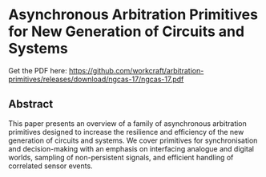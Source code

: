 # Asynchronous Arbitration Primitives for New Generation of Circuits and Systems

Get the PDF here: https://github.com/workcraft/arbitration-primitives/releases/download/ngcas-17/ngcas-17.pdf

## Abstract

This paper presents an overview of a family of asynchronous arbitration primitives designed
to increase the resilience and efficiency of the new generation of circuits and systems.
We cover primitives for synchronisation and decision-making with an emphasis on interfacing
analogue and digital worlds, sampling of non-persistent signals, and efficient handling of
correlated sensor events.
